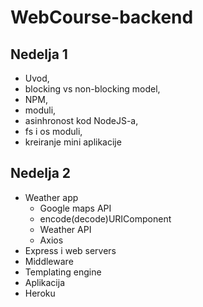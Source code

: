 # WebCourse-backend

## Nedelja 1
- Uvod, 
- blocking vs non-blocking model,
- NPM,
- moduli,
- asinhronost kod NodeJS-a,
- fs i os moduli,
- kreiranje mini aplikacije

## Nedelja 2
- Weather app
  - Google maps API
  - encode(decode)URIComponent
  - Weather API
  - Axios
- Express i web servers
- Middleware 
- Templating engine
- Aplikacija
- Heroku

